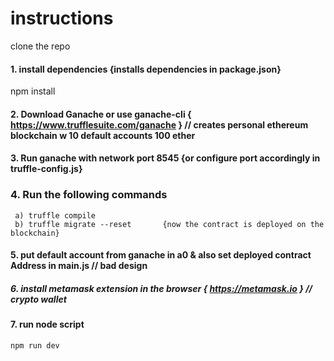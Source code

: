 #  instructions

clone the repo
####  1. install dependencies  {installs dependencies in package.json}
   npm install

#### 2. Download Ganache or use ganache-cli { https://www.trufflesuite.com/ganache }  // creates personal ethereum       blockchain w 10 default accounts 100 ether  

####  3. Run ganache with network port 8545  {or configure port accordingly in truffle-config.js}

###  4. Run the following commands <br>
     a) truffle compile    
     b) truffle migrate --reset       {now the contract is deployed on the blockchain}

####  5. put default account from ganache in a0 & also set deployed contract Address in main.js // bad design

#####  6. install metamask extension in the browser { https://metamask.io }   // crypto wallet

####  7. run node script
    npm run dev
